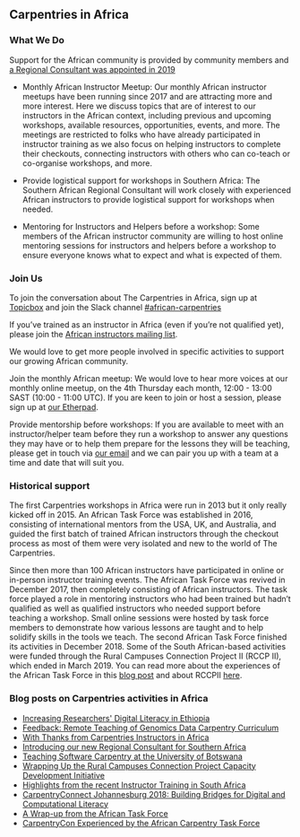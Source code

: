## Carpentries in Africa

### What We Do

Support for the African community is provided by community members and [a Regional Consultant was appointed in 2019](https://carpentries.org/blog/2019/11/introducing-angelique//)

- Monthly African Instructor Meetup: Our monthly African instructor meetups have been running since 2017 and are  attracting more and more interest. Here we discuss topics that are of interest to our instructors in the African context, including previous and upcoming workshops, available resources, opportunities, events, and more. The meetings are restricted to folks who have already participated in instructor training as we also focus on helping instructors to complete their checkouts, connecting instructors with others who can co-teach or co-organise workshops, and more.

- Provide logistical support for workshops in Southern Africa: The Southern African Regional Consultant will work closely with experienced African instructors to provide logistical support for workshops when needed.

- Mentoring for Instructors and Helpers before a workshop: Some members of the African instructor community are willing to host online mentoring sessions for instructors and helpers before a workshop to ensure everyone knows what to expect and what is expected of them.


### Join Us

To join the conversation about The Carpentries in Africa,  sign up at [Topicbox](https://carpentries.topicbox.com/groups/local-africa) and join the Slack channel [#african-carpentries](https://swc-slack-invite.herokuapp.com/)

If you’ve trained as an instructor in Africa (even if you’re not qualified yet), please join the [African instructors mailing list](mailto:african-carpentry-instructors&#64;googlegroups.com).

We would love to get more people involved in specific activities to support our growing African community.

Join the monthly African meetup: We would love to hear more voices at our monthly online meetup, on the 4th Thursday each month, 12:00 - 13:00 SAST (10:00 - 11:00 UTC). If you are keen to join or host a session, please sign up at [our Etherpad](http://pad.software-carpentry.org/ZA-community-call).

Provide mentorship before workshops: If you are available to meet with an instructor/helper team before they run a workshop to answer any questions they may have or to help them prepare for the lessons they will be teaching, please get in touch via [our email](mailto:admin-afr&#64;carpentries.org) and we can pair you up with a team at a time and date that will suit you.

### Historical support

The first Carpentries workshops in Africa were run in 2013 but it only really kicked off in 2015. An African Task Force was established in 2016, consisting of international mentors from the USA, UK, and Australia, and guided the first batch of trained African instructors through the checkout process as most of them were very isolated and new to the world of The Carpentries.

Since then more than 100 African instructors have participated in online or in-person instructor training events. The African Task Force was revived in December 2017, then completely consisting of African instructors. The task force played a role in mentoring instructors who had been trained but hadn’t qualified as well as qualified instructors who needed support before teaching a workshop. Small online sessions were hosted by task force members to demonstrate how various lessons are taught and to help solidify skills in the tools we teach. The second African Task Force finished its activities in December 2018. Some of the South African-based activities were funded through the Rural Campuses Connection Project II (RCCP II), which ended in March 2019. You can read more about the experiences of the African Task Force in this [blog post](https://carpentries.org/blog/2019/01/african-task-force-update/) and about RCCPII [here](https://tenet-rccpii.github.io/rccpii-2018/).

### Blog posts on Carpentries activities in Africa

- [Increasing Researchers' Digital Literacy in Ethiopia](https://carpentries.org/blog/2020/05/ambo-university-workshop/)
- [Feedback: Remote Teaching of Genomics Data Carpentry Curriculum](https://carpentries.org/blog/2020/01/genomics-workshop-icipe-kenya/)
- [With Thanks from Carpentries Instructors in Africa](https://carpentries.org/blog/2019/12/africa-instructors-gratitudes/)
- [Introducing our new Regional Consultant for Southern Africa](https://carpentries.org/blog/2019/11/introducing-angelique/)
- [Teaching Software Carpentry at the University of Botswana](https://carpentries.org/blog/2019/10/botswana-software-carpentry/)
- [Wrapping Up the Rural Campuses Connection Project Capacity Development Initiative](https://carpentries.org/blog/2019/04/rccpii/)
- [Highlights from the recent Instructor Training in South Africa](https://carpentries.org/blog/2019/04/ukzn-ttt/)
- [CarpentryConnect Johannesburg 2018: Building Bridges for Digital and Computational Literacy](https://carpentries.org/blog/2019/01/carpentryconnect-jhb2018/)
- [A Wrap-up from the African Task Force](https://carpentries.org/blog/2019/01/african-task-force-update/)
- [CarpentryCon Experienced by the African Carpentry Task Force](https://carpentries.org/blog/2018/07/actf-carpcon-post/)
